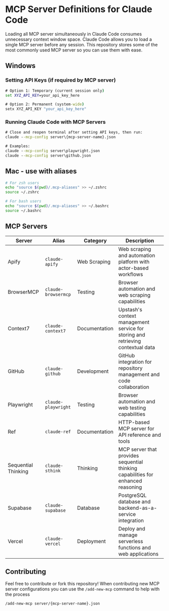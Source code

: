# MCP Server Definitions for Claude Code

Loading all MCP server simultaneously in Claude Code consumes unnecessary context window space. Claude Code allows you to load a single MCP server before any session.
This repository stores some of the most commonly used MCP server so you can use them with ease.

## Windows

### Setting API Keys (if required by MCP server)

```cmd
# Option 1: Temporary (current session only)
set XYZ_API_KEY=your_api_key_here

# Option 2: Permanent (system-wide)
setx XYZ_API_KEY "your_api_key_here"
```

### Running Claude Code with MCP Servers

```cmd
# Close and reopen terminal after setting API keys, then run:
claude --mcp-config server\{mcp-server-name}.json

# Examples:
claude --mcp-config server\playwright.json
claude --mcp-config server\github.json
```

## Mac - use with aliases

```zsh
# For zsh users
echo "source $(pwd)/.mcp-aliases" >> ~/.zshrc
source ~/.zshrc

# For bash users
echo "source $(pwd)/.mcp-aliases" >> ~/.bashrc
source ~/.bashrc
```

## MCP Servers

| Server | Alias | Category | Description |
|--------|-------|----------|-------------|
| Apify | `claude-apify` | Web Scraping | Web scraping and automation platform with actor-based workflows |
| BrowserMCP | `claude-browsermcp` | Testing | Browser automation and web scraping capabilities |
| Context7 | `claude-context7` | Documentation | Upstash's context management service for storing and retrieving contextual data |
| GitHub | `claude-github` | Development | GitHub integration for repository management and code collaboration |
| Playwright | `claude-playwright` | Testing | Browser automation and web testing capabilities |
| Ref | `claude-ref` | Documentation | HTTP-based MCP server for API reference and tools |
| Sequential Thinking | `claude-sthink` | Thinking | MCP server that provides sequential thinking capabilities for enhanced reasoning |
| Supabase | `claude-supabase` | Database | PostgreSQL database and backend-as-a-service integration |
| Vercel | `claude-vercel` | Deployment | Deploy and manage serverless functions and web applications |

## Contributing

Feel free to contribute or fork this repository! When contributing new MCP server configurations you can use the `/add-new-mcp` command to help with the process

```bash
/add-new-mcp server/{mcp-server-name}.json
```
